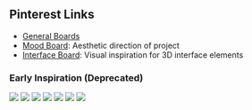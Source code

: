 
## Pinterest Links

+ [General Boards](https://www.pinterest.com/jonobrandel/what-you-dont-know/)
+ [Mood Board](https://www.pinterest.com/jonobrandel/what-you-dont-know/mood-board/): Aesthetic direction of project
+ [Interface Board](https://www.pinterest.com/jonobrandel/what-you-dont-know/interface-inspiration/): Visual inspiration for 3D interface elements

### Early Inspiration (Deprecated)
![](https://jonobr1.github.io/what-you-dont-know/assets/inspiration/1.jpg)
![](https://jonobr1.github.io/what-you-dont-know/assets/inspiration/2.jpg)
![](https://jonobr1.github.io/what-you-dont-know/assets/inspiration/3.jpg)
![](https://jonobr1.github.io/what-you-dont-know/assets/inspiration/4.gif)
![](https://jonobr1.github.io/what-you-dont-know/assets/inspiration/5.jpg)
![](https://jonobr1.github.io/what-you-dont-know/assets/inspiration/6.jpg)
![](https://jonobr1.github.io/what-you-dont-know/assets/inspiration/7.jpg)
